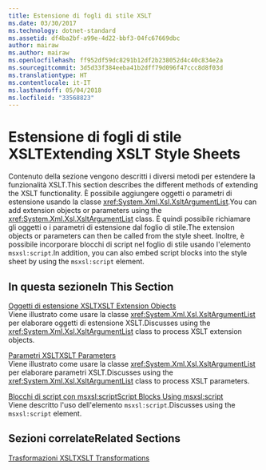 ```yaml
---
title: Estensione di fogli di stile XSLT
ms.date: 03/30/2017
ms.technology: dotnet-standard
ms.assetid: df4ba2bf-a99e-4d22-bbf3-04fc67669dbc
author: mairaw
ms.author: mairaw
ms.openlocfilehash: ff952df59dc8291b12df2b238052d4c40c834e2a
ms.sourcegitcommit: 3d5d33f384eeba41b2dff79d096f47ccc8d8f03d
ms.translationtype: HT
ms.contentlocale: it-IT
ms.lasthandoff: 05/04/2018
ms.locfileid: "33568823"
---
```

# <a name="extending-xslt-style-sheets"></a><span data-ttu-id="0aa10-102">Estensione di fogli di stile XSLT</span><span class="sxs-lookup"><span data-stu-id="0aa10-102">Extending XSLT Style Sheets</span></span>
<span data-ttu-id="0aa10-103">Contenuto della sezione vengono descritti i diversi metodi per estendere la funzionalità XSLT.</span><span class="sxs-lookup"><span data-stu-id="0aa10-103">This section describes the different methods of extending the XSLT functionality.</span></span> <span data-ttu-id="0aa10-104">È possibile aggiungere oggetti o parametri di estensione usando la classe <xref:System.Xml.Xsl.XsltArgumentList>.</span><span class="sxs-lookup"><span data-stu-id="0aa10-104">You can add extension objects or parameters using the <xref:System.Xml.Xsl.XsltArgumentList> class.</span></span> <span data-ttu-id="0aa10-105">È quindi possibile richiamare gli oggetti o i parametri di estensione dal foglio di stile.</span><span class="sxs-lookup"><span data-stu-id="0aa10-105">The extension objects or parameters can then be called from the style sheet.</span></span> <span data-ttu-id="0aa10-106">Inoltre, è possibile incorporare blocchi di script nel foglio di stile usando l'elemento `msxsl:script`.</span><span class="sxs-lookup"><span data-stu-id="0aa10-106">In addition, you can also embed script blocks into the style sheet by using the `msxsl:script` element.</span></span>  
  
## <a name="in-this-section"></a><span data-ttu-id="0aa10-107">In questa sezione</span><span class="sxs-lookup"><span data-stu-id="0aa10-107">In This Section</span></span>  
 [<span data-ttu-id="0aa10-108">Oggetti di estensione XSLT</span><span class="sxs-lookup"><span data-stu-id="0aa10-108">XSLT Extension Objects</span></span>](../../../../docs/standard/data/xml/xslt-extension-objects.md)  
 <span data-ttu-id="0aa10-109">Viene illustrato come usare la classe <xref:System.Xml.Xsl.XsltArgumentList> per elaborare oggetti di estensione XSLT.</span><span class="sxs-lookup"><span data-stu-id="0aa10-109">Discusses using the <xref:System.Xml.Xsl.XsltArgumentList> class to process XSLT extension objects.</span></span>  
  
 [<span data-ttu-id="0aa10-110">Parametri XSLT</span><span class="sxs-lookup"><span data-stu-id="0aa10-110">XSLT Parameters</span></span>](../../../../docs/standard/data/xml/xslt-parameters.md)  
 <span data-ttu-id="0aa10-111">Viene illustrato come usare la classe <xref:System.Xml.Xsl.XsltArgumentList> per elaborare parametri XSLT.</span><span class="sxs-lookup"><span data-stu-id="0aa10-111">Discusses using the <xref:System.Xml.Xsl.XsltArgumentList> class to process XSLT parameters.</span></span>  
  
 [<span data-ttu-id="0aa10-112">Blocchi di script con msxsl:script</span><span class="sxs-lookup"><span data-stu-id="0aa10-112">Script Blocks Using msxsl:script</span></span>](../../../../docs/standard/data/xml/script-blocks-using-msxsl-script.md)  
 <span data-ttu-id="0aa10-113">Viene descritto l'uso dell'elemento `msxsl:script`.</span><span class="sxs-lookup"><span data-stu-id="0aa10-113">Discusses using the `msxsl:script` element.</span></span>  
  
## <a name="related-sections"></a><span data-ttu-id="0aa10-114">Sezioni correlate</span><span class="sxs-lookup"><span data-stu-id="0aa10-114">Related Sections</span></span>  
 [<span data-ttu-id="0aa10-115">Trasformazioni XSLT</span><span class="sxs-lookup"><span data-stu-id="0aa10-115">XSLT Transformations</span></span>](../../../../docs/standard/data/xml/xslt-transformations.md)

